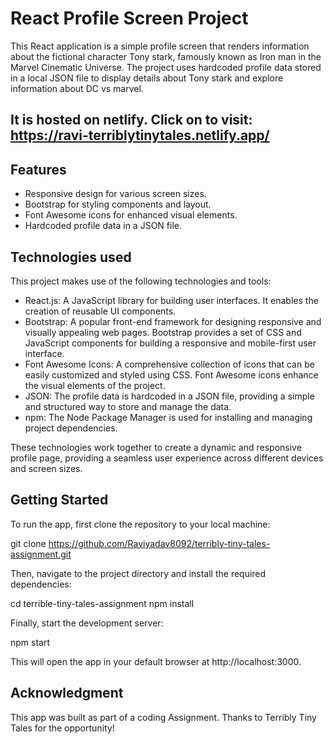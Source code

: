 # React Profile Screen Project

This React application is a simple profile screen that renders information about the fictional character Tony stark, famously known as Iron man in the Marvel Cinematic Universe. The project uses hardcoded profile data stored in a local JSON file to display details about Tony stark and explore information about DC vs marvel.

## It is hosted on netlify. Click on to visit: https://ravi-terriblytinytales.netlify.app/

## Features

 - Responsive design for various screen sizes.
 - Bootstrap for styling components and layout.
 - Font Awesome icons for enhanced visual elements.
 - Hardcoded profile data in a JSON file.

## Technologies used

This project makes use of the following technologies and tools:
 
 - React.js: A JavaScript library for building user interfaces. It enables the creation of reusable UI components.
 - Bootstrap: A popular front-end framework for designing responsive and visually appealing web pages. Bootstrap provides a set of CSS and JavaScript components for building a responsive and mobile-first user interface.
 - Font Awesome Icons: A comprehensive collection of icons that can be easily customized and styled using CSS. Font Awesome icons enhance the visual elements of the project.
 - JSON: The profile data is hardcoded in a JSON file, providing a simple and structured way to store and manage the data.
 - npm: The Node Package Manager is used for installing and managing project dependencies.
 
These technologies work together to create a dynamic and responsive profile page, providing a seamless user experience across different devices and screen sizes.

## Getting Started

To run the app, first clone the repository to your local machine:


git clone https://github.com/Raviyadav8092/terribly-tiny-tales-assignment.git


Then, navigate to the project directory and install the required dependencies:


cd terrible-tiny-tales-assignment
npm install


Finally, start the development server:


npm start


This will open the app in your default browser at http://localhost:3000.

 ## Acknowledgment
This app was built as part of a coding Assignment. Thanks to Terribly Tiny Tales for the opportunity!
